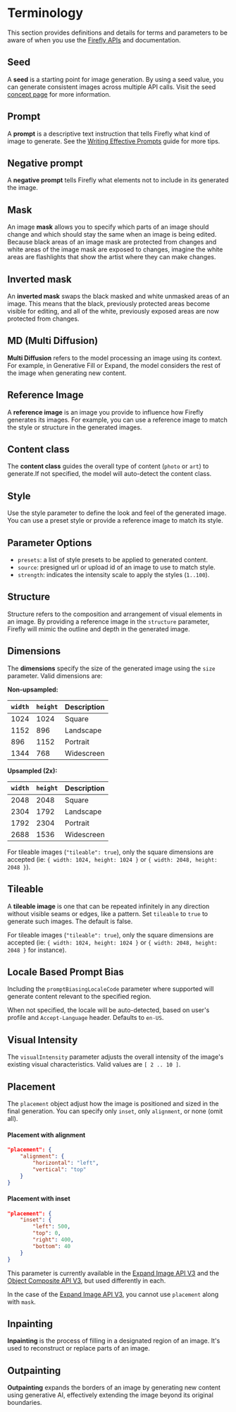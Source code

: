 # Terminology

This section provides definitions and details for terms and parameters to be aware of when you use the [Firefly APIs](../api/image_generation/V3/) and documentation.

## Seed

A **seed** is a starting point for image generation. By using a seed value, you can generate consistent images across multiple API calls. Visit the seed [concept page](./seeds/index.md) for more information.

## Prompt

A **prompt** is a descriptive text instruction that tells Firefly what kind of image to generate. See the [Writing Effective Prompts](https://helpx.adobe.com/firefly/using/tips-and-tricks.html) guide for more tips.

## Negative prompt

A **negative prompt** tells Firefly what elements not to include in its generated the image.

## Mask

An image **mask** allows you to specify which parts of an image should change and which should stay the same when an image is being edited. Because black areas of an image mask are protected from changes and white areas of the image mask are exposed to changes, imagine the white areas are flashlights that show the artist where they can make changes.

## Inverted mask

An **inverted mask** swaps the black masked and white unmasked areas of an image. This means that the black, previously protected areas become visible for editing, and all of the white, previously exposed areas are now protected from changes.

## MD (Multi Diffusion)

**Multi Diffusion** refers to the model processing an image using its context. For example, in Generative Fill or Expand, the model considers the rest of the image when generating new content.

## Reference Image

A **reference image** is an image you provide to influence how Firefly generates its images. For example, you can use a reference image to match the style or structure in the generated images.

## Content class

The **content class** guides the overall type of content (`photo` or `art`) to generate.If not specified, the model will auto-detect the content class.

## Style

Use the style parameter to define the look and feel of the generated image. You can use a preset style or provide a reference image to match its style.

## Parameter Options

* `presets`: a list of style presets to be applied to generated content.
* `source`: presigned url or upload id of an image to use to match style.
* `strength`: indicates the intensity scale to apply the styles (`1..100`).

## Structure

Structure refers to the composition and arrangement of visual elements in an image. By providing a reference image in the `structure` parameter, Firefly will mimic the outline and depth in the generated image.

## Dimensions

The **dimensions** specify the size of the generated image using the `size` parameter. Valid dimensions are:

**Non-upsampled:**

| `width` | `height` | Description |
|---------|----------|-------------|
| 1024    | 1024     | Square      |
| 1152    | 896      | Landscape   |
| 896     | 1152     | Portrait    |
| 1344    | 768      | Widescreen  |

**Upsampled (2x):**

| `width` | `height` | Description |
|---------|----------|-------------|
| 2048    | 2048     | Square      |
| 2304    | 1792     | Landscape   |
| 1792    | 2304     | Portrait    |
| 2688    | 1536     | Widescreen  |

<InlineAlert variant="help" slots="text" />

For tileable images (`"tileable": true`), only the square dimensions are accepted (ie: `{ width: 1024, height: 1024 }` or `{ width: 2048, height: 2048 }`).

## Tileable

A **tileable image** is one that can be repeated infinitely in any direction without visible seams or edges, like a pattern. Set `tileable` to `true` to generate such images. The default is false.

<InlineAlert variant="help" slots="text" />

For tileable images (`"tileable": true`), only the square dimensions are accepted (ie: `{ width: 1024, height: 1024 }` or `{ width: 2048, height: 2048 }` for instance).

## Locale Based Prompt Bias

Including the `promptBiasingLocaleCode` parameter where supported will generate content relevant to the specified region.

<InlineAlert variant="help" slots="text" />

When not specified, the locale will be auto-detected, based on user's profile and `Accept-Language` header. Defaults to `en-US`.

## Visual Intensity

The `visualIntensity` parameter adjusts the overall intensity of the image's existing visual characteristics. Valid values are `[ 2 .. 10 ]`.

## Placement

The `placement` object adjust how the image is positioned and sized in the final generation. You can specify only `inset`, only `alignment`, or none (omit all).

<CodeBlock slots="heading, code" repeat="2" languages="JSON, JSON" />

#### Placement with alignment

```json
"placement": {
    "alignment": {
        "horizontal": "left",
        "vertical": "top"
    }
}
```

#### Placement with inset

```json
"placement": {
    "inset": {
        "left": 500,
        "top": 0,
        "right": 400,
        "bottom": 40
    }
}
````

<InlineAlert variant="help" slots="text1, text2" />

This parameter is currently available in the [Expand Image API V3](../api/generative_expand/V3/) and the [Object Composite API V3](../api/generate-object-composite/), but used differently in each.

In the case of the [Expand Image API V3](../api/generative_expand/V3/), you cannot use `placement` along with `mask`.

<!-- TODO: A visual representation of how these settings are used with different image sizes and placement settings is shown below, but please check out this wiki for more details about how these properties are interpreted when used with the Expand Image and the Object Composite APIs specifically. -->

## Inpainting

**Inpainting** is the process of filling in a designated region of an image. It's used to reconstruct or replace parts of an image.

## Outpainting

**Outpainting** expands the borders of an image by generating new content using generative AI, effectively extending the image beyond its original boundaries.
